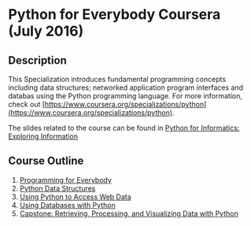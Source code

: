 Python for Everybody Coursera (July 2016)
===============================

## Description
This Specialization introduces fundamental programming concepts including data structures; networked application program interfaces and databas using the Python programming language.
For more information, check out [https://www.coursera.org/specializations/python](https://www.coursera.org/specializations/python).

The slides related to the course can be found in [Python for Informatics: Exploring Information](http://www.pythonlearn.com/slides/)

## Course Outline

1. [Programming for Everybody](www.coursera.org/learn/python)
2. [Python Data Structures](www.coursera.org/learn/python-data)
3. [Using Python to Access Web Data](www.coursera.org/learn/python-network-data)
4. [Using Databases with Python](www.coursera.org/learn/python-databases)
5. [Capstone: Retrieving, Processing, and Visualizing Data with Python](www.coursera.org/learn/python-capstone)

